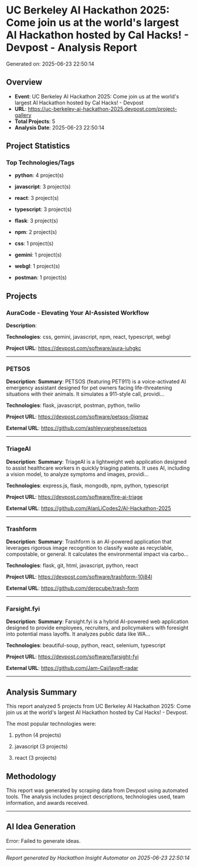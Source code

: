 # UC Berkeley AI Hackathon 2025: Come join us at the world's largest AI Hackathon hosted by Cal Hacks! - Devpost - Analysis Report

Generated on: 2025-06-23 22:50:14

## Overview

- **Event**: UC Berkeley AI Hackathon 2025: Come join us at the world's largest AI Hackathon hosted by Cal Hacks! - Devpost
- **URL**: https://uc-berkeley-ai-hackathon-2025.devpost.com/project-gallery
- **Total Projects**: 5
- **Analysis Date**: 2025-06-23 22:50:14



## Project Statistics

### Top Technologies/Tags

- **python**: 4 project(s)

- **javascript**: 3 project(s)

- **react**: 3 project(s)

- **typescript**: 3 project(s)

- **flask**: 3 project(s)

- **npm**: 2 project(s)

- **css**: 1 project(s)

- **gemini**: 1 project(s)

- **webgl**: 1 project(s)

- **postman**: 1 project(s)




## Projects


### AuraCode - Elevating Your AI-Assisted Workflow

**Description**: 

**Technologies**: css, gemini, javascript, npm, react, typescript, webgl





**Project URL**: https://devpost.com/software/aura-iuhgkc


---


### PETSOS

**Description**: **Summary**: PETSOS (featuring PET911) is a voice-activated AI emergency assistant designed for pet owners facing life-threatening situations with their animals. It simulates a 911-style call, providi...

**Technologies**: flask, javascript, postman, python, twilio





**Project URL**: https://devpost.com/software/petsos-0iqmaz

**External URL**: https://github.com/ashleyvarghesee/petsos


---


### TriageAI

**Description**: **Summary**: TriageAI is a lightweight web application designed to assist healthcare workers in quickly triaging patients. It uses AI, including a vision model, to analyze symptoms and images, providi...

**Technologies**: express.js, flask, mongodb, npm, python, typescript





**Project URL**: https://devpost.com/software/fire-ai-triage

**External URL**: https://github.com/AlanLiCodes2/AI-Hackathon-2025


---


### Trashform

**Description**: **Summary**: Trashform is an AI-powered application that leverages rigorous image recognition to classify waste as recyclable, compostable, or general. It calculates the environmental impact via carbo...

**Technologies**: flask, git, html, javascript, python, react





**Project URL**: https://devpost.com/software/trashform-10j84l

**External URL**: https://github.com/derpcube/trash-form


---


### Farsight.fyi

**Description**: **Summary**: Farsight.fyi is a hybrid AI-powered web application designed to provide employees, recruiters, and policymakers with foresight into potential mass layoffs. It analyzes public data like WA...

**Technologies**: beautiful-soup, python, react, selenium, typescript





**Project URL**: https://devpost.com/software/farsight-fyi

**External URL**: https://github.com/Jam-Cai/layoff-radar


---



## Analysis Summary

This report analyzed 5 projects from UC Berkeley AI Hackathon 2025: Come join us at the world's largest AI Hackathon hosted by Cal Hacks! - Devpost.


The most popular technologies were:

1. python (4 projects)

2. javascript (3 projects)

3. react (3 projects)



## Methodology

This report was generated by scraping data from Devpost using automated tools. 
The analysis includes project descriptions, technologies used, team information, and awards received.

---


## AI Idea Generation

Error: Failed to generate ideas.


---

*Report generated by Hackathon Insight Automator on 2025-06-23 22:50:14*